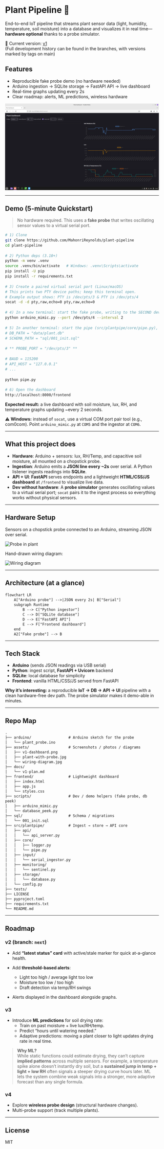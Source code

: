 
# Plant Pipeline 🌱
End-to-end IoT pipeline that streams plant sensor data (light, humidity, temperature, soil moisture) into a database and visualizes it in real time—**hardware optional** thanks to a probe simulator.

📌 Current version: [v1](https://github.com/MahonriReynolds/plant-pipeline/releases/tag/v1.0.0)  
(Full development history can be found in the branches, with versions marked by tags on main)

## Features
* Reproducible fake probe demo (no hardware needed)
* Arduino ingestion → SQLite storage → FastAPI API → live dashboard
* Real-time graphs updating every 2s
* Clear roadmap: alerts, ML predictions, wireless hardware


![Dashboard](assets/v1-dashboard.png)

---

## Demo (5-minute Quickstart)

> No hardware required. This uses a **fake probe** that writes oscillating sensor values to a virtual serial port.

```bash
# 1) Clone
git clone https://github.com/MahonriReynolds/plant-pipeline
cd plant-pipeline

# 2) Python deps (3.10+)
python -m venv .venv
source .venv/bin/activate   # Windows: .venv\Scripts\activate
pip install -U pip
pip install -r requirements.txt

# 3) Create a paired virtual serial port (Linux/macOS)
# This prints two PTY device paths; keep this terminal open.
# Example output shows: PTY is /dev/pts/3 & PTY is /dev/pts/4
socat -d -d pty,raw,echo=0 pty,raw,echo=0

# 4) In a new terminal: start the fake probe, writing to the SECOND device
python arduino_mimic.py --port /dev/pts/4 --interval 2

# 5) In another terminal: start the pipe (src/plantpipe/core/pipe.py), setting PROBE_PORT to the FIRST device:
# DB_PATH = "data/plant.db"
# SCHEMA_PATH = "sql/001_init.sql"

# ** PROBE_PORT = "/dev/pts/3" **

# BAUD = 115200
# API_HOST = "127.0.0.1"
# ...

python pipe.py

# 6) Open the dashboard
http://localhost:8000/frontend
````

**Expected result:** a live dashboard with soil moisture, lux, RH, and temperature graphs updating \~every 2 seconds.

⚠️ **Windows:** instead of `socat`, use a virtual COM port pair tool (e.g., com0com). Point `arduino_mimic.py` at `COM5` and the ingestor at `COM6`.

---

## What this project does

* **Hardware**: Arduino + sensors: lux, RH/Temp, and capacitive soil moisture, all mounted on a chopstick probe.
* **Ingestion**: Arduino emits a **JSON line every \~2s** over serial. A Python listener ingests readings into **SQLite**.
* **API + UI**: **FastAPI** serves endpoints and a lightweight **HTML/CSS/JS dashboard** at `/frontend` to visualize live data.
* **Dev without hardware**: A **probe simulator** generates oscillating values to a virtual serial port; `socat` pairs it to the ingest process so everything works without physical sensors.

---

## Hardware Setup

Sensors on a chopstick probe connected to an Arduino, streaming JSON over serial.

![Probe in plant](assets/plant-with-probe.jpg)

Hand-drawn wiring diagram:

![Wiring diagram](assets/wiring-diagram.jpg)

---

## Architecture (at a glance)

```mermaid
flowchart LR
    A["Arduino probe"] -->|JSON every 2s| B["Serial"]
    subgraph Runtime
        B --> C["Python ingestor"]
        C --> D["SQLite database"]
        D --> E["FastAPI API"]
        E --> F["Frontend dashboard"]
    end
    A2["Fake probe"] --> B

```

---

## Tech Stack

* **Arduino** (sends JSON readings via USB serial)
* **Python**: ingest script, **FastAPI + Uvicorn** backend
* **SQLite**: local database for simplicity
* **Frontend**: vanilla HTML/CSS/JS served from FastAPI

**Why it’s interesting:** a reproducible **IoT → DB → API → UI** pipeline with a clean hardware-free dev path. The probe simulator makes it demo-able in minutes.

---

## Repo Map

```
.
├── arduino/                 # Arduino sketch for the probe
│   └── plant_probe.ino
├── assets/                  # Screenshots / photos / diagrams
│   ├── v1-dashboard.png
│   ├── plant-with-probe.jpg
│   └── wiring-diagram.jpg
├── docs/
│   └── v1-plan.md
├── frontend/                # Lightweight dashboard
│   ├── index.html
│   ├── app.js
│   └── styles.css
├── scripts/                 # Dev / demo helpers (fake probe, db peek)
│   ├── arduino_mimic.py
│   └── database_peek.py
├── sql/                     # Schema / migrations
│   └── 001_init.sql
├── src/plantpipe/           # Ingest → store → API core
│   ├── api/
│   │   └── api_server.py
│   ├── core/
│   │   ├── logger.py
│   │   └── pipe.py
│   ├── input/
│   │   └── serial_ingestor.py
│   ├── monitoring/
│   │   └── sentinel.py
│   ├── storage/
│   │   └── database.py
│   └── config.py
├── tests/
├── LICENSE
├── pyproject.toml
├── requirements.txt
└── README.md

```

---

## Roadmap

### v2 (branch: `next`)

* Add **“latest status” card** with active/stale marker for quick at-a-glance health.
* Add **threshold-based alerts**:

  * Light too high / average light too low
  * Moisture too low / too high
  * Draft detection via temp/RH swings
* Alerts displayed in the dashboard alongside graphs.

### v3
- Introduce **ML predictions** for soil drying rate:  
  - Train on past moisture + live lux/RH/temp.  
  - Predict “hours until watering needed.”  
  - Adaptive predictions: moving a plant closer to light updates drying rate in real time.

> **Why ML?**  
> While static functions could estimate drying, they can’t capture **implied patterns** across multiple sensors. For example, a temperature spike alone doesn’t instantly dry soil, but a **sustained jump in temp + light + low RH** often signals a steeper drying curve hours later. ML lets the system combine weak signals into a stronger, more adaptive forecast than any single formula.


### v4

* Explore **wireless probe design** (structural hardware changes).
* Multi-probe support (track multiple plants).

---

## License

MIT




